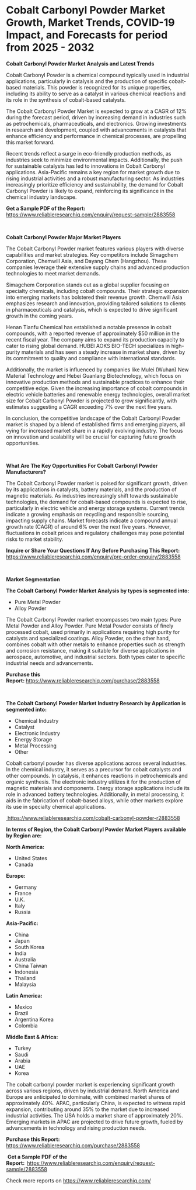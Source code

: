 <p><h1>Cobalt Carbonyl Powder Market Growth, Market Trends, COVID-19 Impact, and Forecasts for period from 2025 - 2032</h1></p><p><strong>Cobalt Carbonyl Powder Market Analysis and Latest Trends</strong></p>
<p><p>Cobalt Carbonyl Powder is a chemical compound typically used in industrial applications, particularly in catalysis and the production of specific cobalt-based materials. This powder is recognized for its unique properties, including its ability to serve as a catalyst in various chemical reactions and its role in the synthesis of cobalt-based catalysts. </p><p>The Cobalt Carbonyl Powder Market is expected to grow at a CAGR of 12% during the forecast period, driven by increasing demand in industries such as petrochemicals, pharmaceuticals, and electronics. Growing investments in research and development, coupled with advancements in catalysts that enhance efficiency and performance in chemical processes, are propelling this market forward.</p><p>Recent trends reflect a surge in eco-friendly production methods, as industries seek to minimize environmental impacts. Additionally, the push for sustainable catalysts has led to innovations in Cobalt Carbonyl applications. Asia-Pacific remains a key region for market growth due to rising industrial activities and a robust manufacturing sector. As industries increasingly prioritize efficiency and sustainability, the demand for Cobalt Carbonyl Powder is likely to expand, reinforcing its significance in the chemical industry landscape.</p></p>
<p><strong>Get a Sample PDF of the Report:&nbsp;</strong> <a href="https://www.reliableresearchiq.com/enquiry/request-sample/2883558?utm_campaign=2927&utm_medium=2&utm_source=Github&utm_content=ia&utm_term=13032025&utm_id=cobalt-carbonyl-powder">https://www.reliableresearchiq.com/enquiry/request-sample/2883558</a></p>
<p>&nbsp;</p>
<p><strong>Cobalt Carbonyl Powder Major Market Players</strong></p>
<p><p>The Cobalt Carbonyl Powder market features various players with diverse capabilities and market strategies. Key competitors include Simagchem Corporation, Chemwill Asia, and Dayang Chem (Hangzhou). These companies leverage their extensive supply chains and advanced production technologies to meet market demands.</p><p>Simagchem Corporation stands out as a global supplier focusing on specialty chemicals, including cobalt compounds. Their strategic expansion into emerging markets has bolstered their revenue growth. Chemwill Asia emphasizes research and innovation, providing tailored solutions to clients in pharmaceuticals and catalysis, which is expected to drive significant growth in the coming years.</p><p>Henan Tianfu Chemical has established a notable presence in cobalt compounds, with a reported revenue of approximately $50 million in the recent fiscal year. The company aims to expand its production capacity to cater to rising global demand. HUBEI AOKS BIO-TECH specializes in high-purity materials and has seen a steady increase in market share, driven by its commitment to quality and compliance with international standards.</p><p>Additionally, the market is influenced by companies like Mulei (Wuhan) New Material Technology and Hebei Guanlang Biotechnology, which focus on innovative production methods and sustainable practices to enhance their competitive edge. Given the increasing importance of cobalt compounds in electric vehicle batteries and renewable energy technologies, overall market size for Cobalt Carbonyl Powder is projected to grow significantly, with estimates suggesting a CAGR exceeding 7% over the next five years.</p><p>In conclusion, the competitive landscape of the Cobalt Carbonyl Powder market is shaped by a blend of established firms and emerging players, all vying for increased market share in a rapidly evolving industry. The focus on innovation and scalability will be crucial for capturing future growth opportunities.</p></p>
<p>&nbsp;</p>
<p><strong>What Are The Key Opportunities For Cobalt Carbonyl Powder Manufacturers?</strong></p>
<p><p>The Cobalt Carbonyl Powder market is poised for significant growth, driven by its applications in catalysts, battery materials, and the production of magnetic materials. As industries increasingly shift towards sustainable technologies, the demand for cobalt-based compounds is expected to rise, particularly in electric vehicle and energy storage systems. Current trends indicate a growing emphasis on recycling and responsible sourcing, impacting supply chains. Market forecasts indicate a compound annual growth rate (CAGR) of around 6% over the next five years. However, fluctuations in cobalt prices and regulatory challenges may pose potential risks to market stability.</p></p>
<p><strong>Inquire or Share Your Questions If Any Before Purchasing This Report:</strong> <a href="https://www.reliableresearchiq.com/enquiry/pre-order-enquiry/2883558?utm_campaign=2927&utm_medium=2&utm_source=Github&utm_content=ia&utm_term=13032025&utm_id=cobalt-carbonyl-powder">https://www.reliableresearchiq.com/enquiry/pre-order-enquiry/2883558</a></p>
<p>&nbsp;</p>
<p><strong>Market Segmentation</strong></p>
<p><strong>The Cobalt Carbonyl Powder Market Analysis by types is segmented into:</strong></p>
<p><ul><li>Pure Metal Powder</li><li>Alloy Powder</li></ul></p>
<p><p>The Cobalt Carbonyl Powder market encompasses two main types: Pure Metal Powder and Alloy Powder. Pure Metal Powder consists of finely processed cobalt, used primarily in applications requiring high purity for catalysts and specialized coatings. Alloy Powder, on the other hand, combines cobalt with other metals to enhance properties such as strength and corrosion resistance, making it suitable for diverse applications in aerospace, automotive, and industrial sectors. Both types cater to specific industrial needs and advancements.</p></p>
<p><strong>Purchase this Report:&nbsp;</strong><a href="https://www.reliableresearchiq.com/purchase/2883558?utm_campaign=2927&utm_medium=2&utm_source=Github&utm_content=ia&utm_term=13032025&utm_id=cobalt-carbonyl-powder">https://www.reliableresearchiq.com/purchase/2883558</a></p>
<p>&nbsp;</p>
<p><strong>The Cobalt Carbonyl Powder Market Industry Research by Application is segmented into:</strong></p>
<p><ul><li>Chemical Industry</li><li>Catalyst</li><li>Electronic Industry</li><li>Energy Storage</li><li>Metal Processing</li><li>Other</li></ul></p>
<p><p>Cobalt carbonyl powder has diverse applications across several industries. In the chemical industry, it serves as a precursor for cobalt catalysts and other compounds. In catalysis, it enhances reactions in petrochemicals and organic synthesis. The electronic industry utilizes it for the production of magnetic materials and components. Energy storage applications include its role in advanced battery technologies. Additionally, in metal processing, it aids in the fabrication of cobalt-based alloys, while other markets explore its use in specialty chemical applications.</p></p>
<p><a href="https://www.reliableresearchiq.com/cobalt-carbonyl-powder-r2883558?utm_campaign=2927&utm_medium=2&utm_source=Github&utm_content=ia&utm_term=13032025&utm_id=cobalt-carbonyl-powder">&nbsp;https://www.reliableresearchiq.com/cobalt-carbonyl-powder-r2883558</a></p>
<p><strong>In terms of Region, the Cobalt Carbonyl Powder Market Players available by Region are:</strong></p>
<p>
    <p> <strong> North America: </strong>
        <ul>
            <li>United States</li>
            <li>Canada</li>
        </ul>
        </p> 
    <p> <strong> Europe: </strong>
        <ul>
            <li>Germany</li>
            <li>France</li>
            <li>U.K.</li>
            <li>Italy</li>
            <li>Russia</li>
        </ul>
        </p> 
    <p> <strong> Asia-Pacific: </strong>
        <ul>
            <li>China</li>
            <li>Japan</li>
            <li>South Korea</li>
            <li>India</li>
            <li>Australia</li>
            <li>China Taiwan</li>
            <li>Indonesia</li>
            <li>Thailand</li>
            <li>Malaysia</li>
        </ul>
        </p> 
    <p> <strong> Latin America: </strong>
        <ul>
            <li>Mexico</li>
            <li>Brazil</li>
            <li>Argentina Korea</li>
            <li>Colombia</li>
        </ul>
        </p> 
    <p> <strong> Middle East & Africa: </strong>
        <ul>
            <li>Turkey</li>
            <li>Saudi</li>
            <li>Arabia</li>
            <li>UAE</li>
            <li>Korea</li>
        </ul>
    </p>
    </p>
<p><p>The cobalt carbonyl powder market is experiencing significant growth across various regions, driven by industrial demand. North America and Europe are anticipated to dominate, with combined market shares of approximately 40%. APAC, particularly China, is expected to witness rapid expansion, contributing around 35% to the market due to increased industrial activities. The USA holds a market share of approximately 20%. Emerging markets in APAC are projected to drive future growth, fueled by advancements in technology and rising production needs.</p></p>
<p><strong>Purchase this Report: </strong><a href="https://www.reliableresearchiq.com/purchase/2883558?utm_campaign=2927&utm_medium=2&utm_source=Github&utm_content=ia&utm_term=13032025&utm_id=cobalt-carbonyl-powder">https://www.reliableresearchiq.com/purchase/2883558</a></p>
<p>&nbsp;<strong>Get a Sample PDF of the Report:&nbsp;&nbsp;</strong><a href="https://www.reliableresearchiq.com/enquiry/request-sample/2883558?utm_campaign=2927&utm_medium=2&utm_source=Github&utm_content=ia&utm_term=13032025&utm_id=cobalt-carbonyl-powder">https://www.reliableresearchiq.com/enquiry/request-sample/2883558</a></p>
<p><strong></strong></p>
<p>Check more reports on <a href="https://www.reliableresearchiq.com/?utm_campaign=2927&utm_medium=2&utm_source=Github&utm_content=ia&utm_term=13032025&utm_id=cobalt-carbonyl-powder">https://www.reliableresearchiq.com/</a></p>